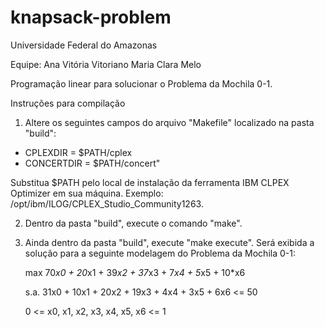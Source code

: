# knapsack-problem

Universidade Federal do Amazonas

Equipe: Ana Vitória Vitoriano
	Maria Clara Melo

Programação linear para solucionar o Problema da Mochila 0-1.

Instruções para compilação

1. Altere os seguintes campos do arquivo "Makefile" localizado na pasta "build":
- CPLEXDIR      = $PATH/cplex
- CONCERTDIR    = $PATH/concert"

Substitua $PATH pelo local de instalação da ferramenta IBM CLPEX Optimizer em sua máquina. Exemplo: /opt/ibm/ILOG/CPLEX_Studio_Community1263.

2. Dentro da pasta "build", execute o comando "make".

3. Ainda dentro da pasta "build", execute "make execute". Será exibida a solução para a seguinte modelagem do Problema da Mochila 0-1:

	max 70*x0 + 20*x1 + 39*x2 + 37*x3 + 7*x4 + 5*x5 + 10*x6
	
	s.a.
	31x0 + 10x1 + 20x2 + 19x3 + 4x4 + 3x5 + 6x6 <= 50
	
	0 <= x0, x1, x2, x3, x4, x5, x6 <= 1
